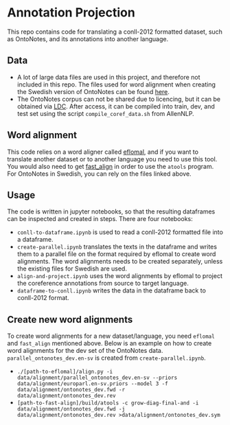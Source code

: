 # Annotation Projection

This repo contains code for translating a conll-2012 formatted dataset, such as OntoNotes, and its annotations into another language. 


## Data
- A lot of large data files are used in this project, and therefore not included in this repo. 
The files used for word alignment when creating the Swedish version of OntoNotes can be found [here](https://drive.google.com/drive/folders/1NX9WPYHq0Gbd6b54gRXVRo4TtVorcrOp?usp=sharing).
- The OntoNotes corpus can not be shared due to licencing, but it can be obtained via [LDC](https://catalog.ldc.upenn.edu/LDC2013T19). After access, it can be compiled into train, dev, and test set using the script ```compile_coref_data.sh``` from AllenNLP.

## Word alignment
This code relies on a word aligner called [eflomal](https://github.com/robertostling/eflomal), and if you want to translate another dataset or to another language you need to use this tool. 
You would also need to get [fast_align](https://github.com/clab/fast_align) in order to use the ```atools``` program.
For OntoNotes in Swedish, you can rely on the files linked above. 


## Usage

The code is written in jupyter notebooks, so that the resulting dataframes can be inspected and created in steps. There are four notebooks: 
- ```conll-to-dataframe.ipynb``` is used to read a conll-2012 formatted file into a dataframe. 
- ```create-parallel.ipynb``` translates the texts in the dataframe and writes them to a parallel file on the format required by eflomal to create word alignments. 
The word alignments needs to be created separately, unless the existing files for Swedish are used.
- ```align-and-project.ipynb``` uses the word alignments by eflomal to project the coreference annotations from source to target language. 
- ```dataframe-to-conll.ipynb``` writes the data in the dataframe back to conll-2012 format.
 
 
 
## Create new word alignments
To create word alignments for a new dataset/language, you need ```eflomal``` and ```fast_align``` mentioned above. 
Below is an example on how to create word alignments for the dev set of the OntoNotes data. 
```parallel_ontonotes_dev.en-sv``` is created from ```create-parallel.ipynb```.
- ```./[path-to-eflomal]/align.py -i data/alignment/parallel_ontonotes_dev.en-sv --priors data/alignment/europarl.en-sv.priors --model 3 -f data/alignment/ontonotes_dev.fwd -r data/alignment/ontonotes_dev.rev```
- ```[path-to-fast-align]/build/atools -c grow-diag-final-and -i data/alignment/ontonotes_dev.fwd -j data/alignment/ontonotes_dev.rev >data/alignment/ontonotes_dev.sym``` 

